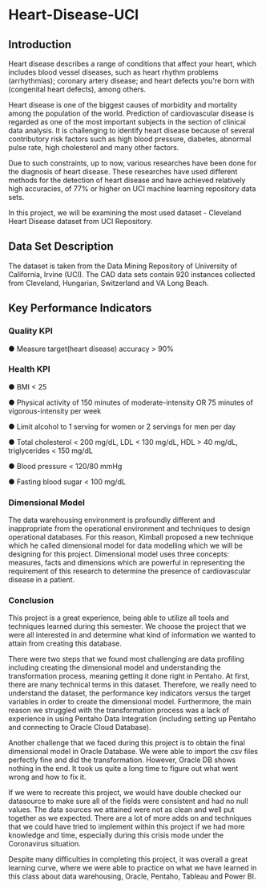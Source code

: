 # Heart-Disease-UCI

## Introduction

Heart disease describes a range of conditions that affect your heart, which includes blood vessel diseases, such as heart rhythm problems (arrhythmias); coronary artery disease; and heart defects you're born with (congenital heart defects), among others.

Heart disease is one of the biggest causes of morbidity and mortality among the population of the world. Prediction of cardiovascular disease is regarded as one of the most important subjects in the section of clinical data analysis. It is challenging to identify heart disease because of several contributory risk factors such as high blood pressure, diabetes, abnormal pulse rate, high cholesterol and many other factors.

Due to such constraints, up to now, various researches have been done for the diagnosis of heart disease. These researches have used different methods for the detection of heart disease and have achieved relatively high accuracies, of 77% or higher on UCI machine learning repository data sets.

In this project, we will be examining the most used dataset - Cleveland Heart Disease dataset from UCI Repository.

## Data Set Description

The dataset is taken from the Data Mining Repository of University of California, Irvine (UCI). The CAD data sets contain 920 instances collected from Cleveland, Hungarian, Switzerland and VA Long Beach.

## Key Performance Indicators

### Quality KPI

● Measure target(heart disease) accuracy > 90%

### Health KPI

● BMI < 25

● Physical activity of 150 minutes of moderate-intensity OR 75 minutes of vigorous-intensity per week

● Limit alcohol to 1 serving for women or 2 servings for men per day

● Total cholesterol < 200 mg/dL, LDL < 130 mg/dL, HDL > 40 mg/dL, triglycerides < 150 mg/dL

● Blood pressure < 120/80 mmHg

● Fasting blood sugar < 100 mg/dL

### Dimensional Model

The data warehousing environment is profoundly different and inappropriate from the operational environment and techniques to design operational databases. For this reason,
Kimball proposed a new technique which he called dimensional model for data modelling which we will be designing for this project. Dimensional model uses three concepts: measures, facts and dimensions which are powerful in representing the requirement of this research to determine the presence of cardiovascular disease in a patient.

### Conclusion

This project is a great experience, being able to utilize all tools and techniques learned during this semester. We choose the project that we were all interested in and determine what kind of information we wanted to attain from creating this database.

There were two steps that we found most challenging are data profiling including creating the dimensional model and understanding the transformation process, meaning getting it done right in Pentaho. At first, there are many technical terms in this dataset. Therefore, we really need to understand the dataset, the performance key indicators versus the target variables in order to create the dimensional model. Furthermore, the main reason we struggled with the transformation process was a lack of experience in using Pentaho Data Integration (including setting up Pentaho and connecting to Oracle Cloud Database).

Another challenge that we faced during this project is to obtain the final dimensional model in Oracle Database. We were able to import the csv files perfectly fine and did the transformation. However, Oracle DB shows nothing in the end. It took us quite a long time to figure out what went wrong and how to fix it.

If we were to recreate this project, we would have double checked our datasource to make sure all of the fields were consistent and had no null values. The data sources we attained were not as clean and well put together as we expected. There are a lot of more adds on and techniques that we could have tried to implement within this project if we had more knowledge and time, especially during this crisis mode under the Coronavirus situation.

Despite many difficulties in completing this project, it was overall a great learning curve, where we were able to practice on what we have learned in this class about data warehousing, Oracle, Pentaho, Tableau and Power BI.
